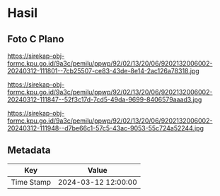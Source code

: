 # Hasil

## Foto C Plano

https://sirekap-obj-formc.kpu.go.id/9a3c/pemilu/ppwp/92/02/13/20/06/9202132006002-20240312-111801--7cb25507-ce83-43de-8e14-2ac126a78318.jpg

https://sirekap-obj-formc.kpu.go.id/9a3c/pemilu/ppwp/92/02/13/20/06/9202132006002-20240312-111847--52f3c17d-7cd5-49da-9699-8406579aaad3.jpg

https://sirekap-obj-formc.kpu.go.id/9a3c/pemilu/ppwp/92/02/13/20/06/9202132006002-20240312-111948--d7be66c1-57c5-43ac-9053-55c724a52244.jpg


## Metadata

| Key        | Value               |
| ---------- | ------------------- |
| Time Stamp | 2024-03-12 12:00:00 |



